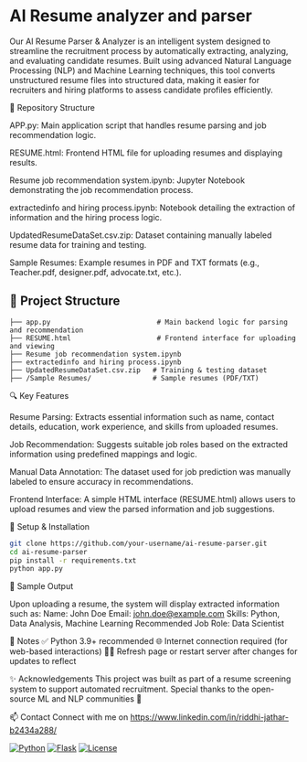 # AI Resume analyzer and parser 
Our AI Resume Parser & Analyzer is an intelligent system designed to streamline the recruitment process by automatically extracting, analyzing, and evaluating candidate resumes. Built using advanced Natural Language Processing (NLP) and Machine Learning techniques, this tool converts unstructured resume files into structured data, making it easier for recruiters and hiring platforms to assess candidate profiles efficiently.

📁 Repository Structure

APP.py: Main application script that handles resume parsing and job recommendation logic.

RESUME.html: Frontend HTML file for uploading resumes and displaying results.

Resume job recommendation system.ipynb: Jupyter Notebook demonstrating the job recommendation process.

extractedinfo and hiring process.ipynb: Notebook detailing the extraction of information and the hiring process logic.

UpdatedResumeDataSet.csv.zip: Dataset containing manually labeled resume data for training and testing.

Sample Resumes:
 Example resumes in PDF and TXT formats (e.g., Teacher.pdf, designer.pdf, advocate.txt, etc.).​
## 📂 Project Structure

```text
├── app.py                          # Main backend logic for parsing and recommendation
├── RESUME.html                     # Frontend interface for uploading and viewing
├── Resume job recommendation system.ipynb
├── extractedinfo and hiring process.ipynb
├── UpdatedResumeDataSet.csv.zip   # Training & testing dataset
├── /Sample Resumes/               # Sample resumes (PDF/TXT)
```
🔍 Key Features

Resume Parsing: Extracts essential information such as name, contact details, education, work experience, and skills from uploaded resumes.

Job Recommendation: Suggests suitable job roles based on the extracted information using predefined mappings and logic.

Manual Data Annotation: The dataset used for job prediction was manually labeled to ensure accuracy in recommendations.

Frontend Interface: A simple HTML interface (RESUME.html) allows users to upload resumes and view the parsed information and job suggestions.​

🔧 Setup & Installation
  ```bash 
  git clone https://github.com/your-username/ai-resume-parser.git
  cd ai-resume-parser
  pip install -r requirements.txt
  python app.py
```
📄 Sample Output

Upon uploading a resume, the system will display extracted information such as:
Name: John Doe
Email: john.doe@example.com
Skills: Python, Data Analysis, Machine Learning
Recommended Job Role: Data Scientist​

📌 Notes
✅ Python 3.9+ recommended
🌐 Internet connection required (for web-based interactions)
🕵️‍♀️ Refresh page or restart server after changes for updates to reflect

✨ Acknowledgements
This project was built as part of a resume screening system to support automated recruitment.
Special thanks to the open-source ML and NLP communities 💙

📫 Contact
Connect with me on https://www.linkedin.com/in/riddhi-jathar-b2434a288/

[![Python](https://img.shields.io/badge/Python-3.9%2B-blue?style=for-the-badge&logo=python&logoColor=white)](https://www.python.org/)
[![Flask](https://img.shields.io/badge/Flask-Web_App-lightgrey?style=for-the-badge&logo=flask)](https://flask.palletsprojects.com/)
[![License](https://img.shields.io/badge/License-MIT-green?style=for-the-badge)](https://opensource.org/licenses/MIT)
